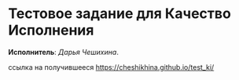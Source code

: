 # Тестовое задание для Качество Исполнения

**Исполнитель**: _Дарья Чешихина_.<br>

ссылка на получившееся https://cheshikhina.github.io/test_ki/
